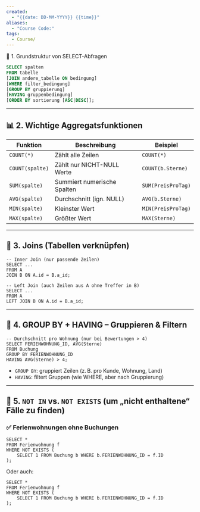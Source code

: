 ```yaml
---
created:
  - "{{date: DD-MM-YYYY}} {{time}}"
aliases:
  - "Course Code:"
tags:
  - Course/
---
```

📌 1. Grundstruktur von SELECT-Abfragen


```sql
SELECT spalten
FROM tabelle
[JOIN andere_tabelle ON bedingung]
[WHERE filter_bedingung]
[GROUP BY gruppierung]
[HAVING gruppenbedingung]
[ORDER BY sortierung [ASC|DESC]];
```

---

## 📊 2. Wichtige **Aggregatsfunktionen**

| Funktion        | Beschreibung                | Beispiel           |
| --------------- | --------------------------- | ------------------ |
| `COUNT(*)`      | Zählt alle Zeilen           | `COUNT(*)`         |
| `COUNT(spalte)` | Zählt nur NICHT-NULL Werte  | `COUNT(b.Sterne)`  |
| `SUM(spalte)`   | Summiert numerische Spalten | `SUM(PreisProTag)` |
| `AVG(spalte)`   | Durchschnitt (ign. NULL)    | `AVG(b.Sterne)`    |
| `MIN(spalte)`   | Kleinster Wert              | `MIN(PreisProTag)` |
| `MAX(spalte)`   | Größter Wert                | `MAX(Sterne)`      |

---

## 🔗 3. Joins (Tabellen verknüpfen)

```
-- Inner Join (nur passende Zeilen)
SELECT ...
FROM A
JOIN B ON A.id = B.a_id;

-- Left Join (auch Zeilen aus A ohne Treffer in B)
SELECT ...
FROM A
LEFT JOIN B ON A.id = B.a_id;
```

---

## 🧠 4. GROUP BY + HAVING – Gruppieren & Filtern

```
-- Durchschnitt pro Wohnung (nur bei Bewertungen > 4)
SELECT FERIENWOHNUNG_ID, AVG(Sterne)
FROM Buchung
GROUP BY FERIENWOHNUNG_ID
HAVING AVG(Sterne) > 4;
```

- `GROUP BY`: gruppiert Zeilen (z. B. pro Kunde, Wohnung, Land)
- `HAVING`: filtert Gruppen (wie WHERE, aber nach Gruppierung)


---

## 🚫 5. `NOT IN` vs. `NOT EXISTS` (um „nicht enthaltene“ Fälle zu finden)

### ✅ Ferienwohnungen ohne Buchungen

```
SELECT *
FROM Ferienwohnung f
WHERE NOT EXISTS (
    SELECT 1 FROM Buchung b WHERE b.FERIENWOHNUNG_ID = f.ID
);
```

Oder auch:

```
SELECT *
FROM Ferienwohnung f
WHERE NOT EXISTS (
    SELECT 1 FROM Buchung b WHERE b.FERIENWOHNUNG_ID = f.ID
);
```